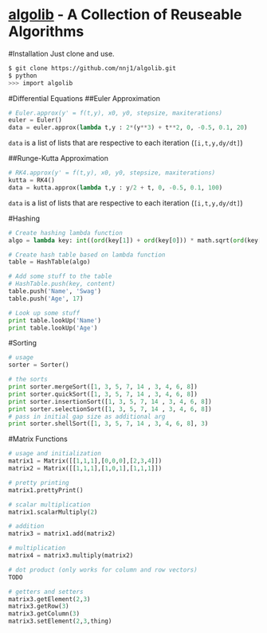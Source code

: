 [algolib]() - A Collection of Reuseable Algorithms
=======

#Installation
Just clone and use.
```bash
$ git clone https://github.com/nnj1/algolib.git
$ python
>>> import algolib
```

#Differential Equations
##Euler Approximation
```python
# Euler.approx(y' = f(t,y), x0, y0, stepsize, maxiterations)
euler = Euler()
data = euler.approx(lambda t,y : 2*(y**3) + t**2, 0, -0.5, 0.1, 20)
```
```data``` is a list of lists that are respective to each iteration (```[i,t,y,dy/dt]```)

##Runge-Kutta Approximation
```python
# RK4.approx(y' = f(t,y), x0, y0, stepsize, maxiterations)
kutta = RK4()
data = kutta.approx(lambda t,y : y/2 + t, 0, -0.5, 0.1, 100)
```
```data``` is a list of lists that are respective to each iteration (```[i,t,y,dy/dt]```)

#Hashing
```python
# Create hashing lambda function
algo = lambda key: int((ord(key[1]) + ord(key[0])) * math.sqrt(ord(key[0]) * ord(key[1])))

# Create hash table based on lambda function
table = HashTable(algo)

# Add some stuff to the table 
# HashTable.push(key, content)
table.push('Name', 'Swag')
table.push('Age', 17)

# Look up some stuff
print table.lookUp('Name')
print table.lookUp('Age')
```

#Sorting
```python
# usage
sorter = Sorter()

# the sorts
print sorter.mergeSort([1, 3, 5, 7, 14 , 3, 4, 6, 8])
print sorter.quickSort([1, 3, 5, 7, 14 , 3, 4, 6, 8])
print sorter.insertionSort([1, 3, 5, 7, 14 , 3, 4, 6, 8])
print sorter.selectionSort([1, 3, 5, 7, 14 , 3, 4, 6, 8])
# pass in initial gap size as additional arg
print sorter.shellSort([1, 3, 5, 7, 14 , 3, 4, 6, 8], 3)
```

#Matrix Functions
```python
# usage and initialization
matrix1 = Matrix([[1,1,1],[0,0,0],[2,3,4]])
matrix2 = Matrix([[1,1,1],[1,0,1],[1,1,1]])

# pretty printing
matrix1.prettyPrint()

# scalar multiplication
matrix1.scalarMultiply(2)

# addition
matrix3 = matrix1.add(matrix2)

# multiplication
matrix4 = matrix3.multiply(matrix2)

# dot product (only works for column and row vectors)
TODO

# getters and setters
matrix3.getElement(2,3)
matrix3.getRow(3)
matrix3.getColumn(3)
matrix3.setElement(2,3,thing)

```

